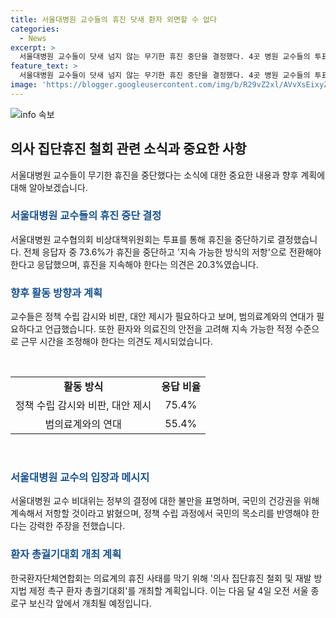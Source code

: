 ```yaml
---
title: 서울대병원 교수들의 휴진 닷새 환자 외면할 수 없다
categories:
  - News
excerpt: >
  서울대병원 교수들이 닷새 넘지 않는 무기한 휴진 중단을 결정했다. 4곳 병원 교수들의 투표 결과, 73.6%가 지속 가능한 방식의 저항으로 전환을 찬성했으며, 범의료계와의 연대(55.4%)를 필요로 했다. 교수 비대위는 정부의 정책 수립과 국민 건강권을 강조하며, 정부의 책임과 무책임한 결정에 대응할 것을 선언했다. 한편, 한국환자단체연합회는 의사 집단휴진 철회 및 재발 방지법 제정 촉구 환자 총궐기대회를 개최할 예정이다.
feature_text: >
  서울대병원 교수들이 닷새 넘지 않는 무기한 휴진 중단을 결정했다. 4곳 병원 교수들의 투표 결과, 73.6%가 지속 가능한 방식의 저항으로 전환을 찬성했으며, 범의료계와의 연대(55.4%)를 필요로 했다. 교수 비대위는 정부의 정책 수립과 국민 건강권을 강조하며, 정부의 책임과 무책임한 결정에 대응할 것을 선언했다. 한편, 한국환자단체연합회는 의사 집단휴진 철회 및 재발 방지법 제정 촉구 환자 총궐기대회를 개최할 예정이다.
image: 'https://blogger.googleusercontent.com/img/b/R29vZ2xl/AVvXsEixyZcFfHzMRdzZMjFBmAUKJYCLCGyLL1o632UiGVXcaFdKo_bkvkuCioo0uUKlGfBVcT3P84aROyZIXSBEx3Aw5nCQ3pTgDom1WDC4m8eifvWiAmWEEVb4x6G_l8C0QH225ldMjyaFvpxGEBGNO37VmDTDMHGhJPq73UglMfDca1-0aw/s1600/blogspot.png'
---
```


<p><img src="https://blogger.googleusercontent.com/img/b/R29vZ2xl/AVvXsEixyZcFfHzMRdzZMjFBmAUKJYCLCGyLL1o632UiGVXcaFdKo_bkvkuCioo0uUKlGfBVcT3P84aROyZIXSBEx3Aw5nCQ3pTgDom1WDC4m8eifvWiAmWEEVb4x6G_l8C0QH225ldMjyaFvpxGEBGNO37VmDTDMHGhJPq73UglMfDca1-0aw/s1600/blogspot.png" alt="info 속보" /></p>

<h2 data-ke-size="size26">의사 집단휴진 철회 관련 소식과 중요한 사항</h2>

<p data-ke-size="size16">서울대병원 교수들이 무기한 휴진을 중단했다는 소식에 대한 중요한 내용과 향후 계획에 대해 알아보겠습니다.</p>

<h3><b><span style="color: #1a5490;">서울대병원 교수들의 휴진 중단 결정</span></b></h3>

<p data-ke-size="size16">서울대병원 교수협의회 비상대책위원회는 투표를 통해 휴진을 중단하기로 결정했습니다. 전체 응답자 중 73.6%가 휴진을 중단하고 '지속 가능한 방식의 저항'으로 전환해야 한다고 응답했으며, 휴진을 지속해야 한다는 의견은 20.3%였습니다.</p>

<h3><b><span style="color: #1a5490;">향후 활동 방향과 계획</span></b></h3>

<p data-ke-size="size16">교수들은 정책 수립 감시와 비판, 대안 제시가 필요하다고 보며, 범의료계와의 연대가 필요하다고 언급했습니다. 또한 환자와 의료진의 안전을 고려해 지속 가능한 적정 수준으로 근무 시간을 조정해야 한다는 의견도 제시되었습니다.</p>

<p data-ke-size="size16">&nbsp;</p>

<table>
    <tbody>
        <tr>
            <td style="text-align: center; height: 17px;"><b>활동 방식</b></td>
            <td style="text-align: center; height: 17px;"><b>응답 비율</b></td>
        </tr>
        <tr>
            <td style="text-align: center; height: 17px;">정책 수립 감시와 비판, 대안 제시</td>
            <td style="text-align: center; height: 17px;">75.4%</td>
        </tr>
        <tr>
            <td style="text-align: center; height: 17px;">범의료계와의 연대</td>
            <td style="text-align: center; height: 17px;">55.4%</td>
        </tr>
    </tbody>
</table>

<p data-ke-size="size16">&nbsp;</p>

<h3><b><span style="color: #1a5490;">서울대병원 교수의 입장과 메시지</span></b></h3>

<p data-ke-size="size16">서울대병원 교수 비대위는 정부의 결정에 대한 불만을 표명하며, 국민의 건강권을 위해 계속해서 저항할 것이라고 밝혔으며, 정책 수립 과정에서 국민의 목소리를 반영해야 한다는 강력한 주장을 전했습니다.</p>

<h3><b><span style="color: #1a5490;">환자 총궐기대회 개최 계획</span></b></h3>

<p data-ke-size="size16">한국환자단체연합회는 의료계의 휴진 사태를 막기 위해 '의사 집단휴진 철회 및 재발 방지법 제정 촉구 환자 총궐기대회'를 개최할 계획입니다. 이는 다음 달 4일 오전 서울 종로구 보신각 앞에서 개최될 예정입니다.</p>

<p data-ke-size="size16">&nbsp;</p>

<p data-ke-size="size16">&nbsp;</p>

